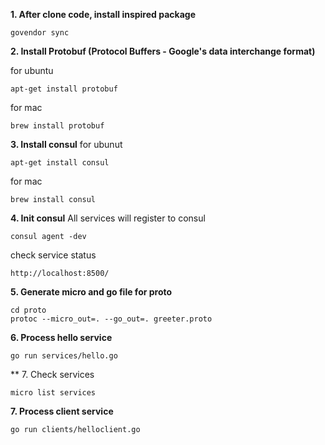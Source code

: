 **1. After clone code, install inspired package**
```
govendor sync
```

**2. Install Protobuf (Protocol Buffers - Google's data interchange format)**

for ubuntu
```
apt-get install protobuf
```
for mac
```
brew install protobuf
```

**3. Install consul**
for ubunut
```
apt-get install consul
```

for mac
```
brew install consul
```

**4. Init consul**
All services will register to consul
```
consul agent -dev
```

check service status
```
http://localhost:8500/
```

**5. Generate micro and go file for proto**
```
cd proto
protoc --micro_out=. --go_out=. greeter.proto
```

**6. Process hello service**
```
go run services/hello.go
```

** 7. Check services
```
micro list services
```

**7. Process client service**
```
go run clients/helloclient.go
```
